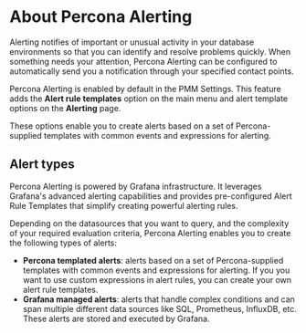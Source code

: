 # About Percona Alerting
    
Alerting notifies of important or unusual activity in your database environments so that you can identify and resolve problems quickly. When something needs your attention, Percona Alerting can be configured to automatically send you a notification through your specified contact points.

Percona Alerting is enabled by default in the PMM Settings. This feature adds the **Alert rule templates** option on the main menu and alert template options on the **Alerting** page.

These options enable you to create alerts based on a set of Percona-supplied templates with common events and expressions for alerting. 

## Alert types

Percona Alerting is powered by Grafana infrastructure. It leverages Grafana's advanced alerting capabilities and provides pre-configured Alert Rule Templates that simplify creating powerful alerting rules.

Depending on the datasources that you want to query, and the complexity of your required evaluation criteria, Percona Alerting enables you to create the following types of alerts:

- **Percona templated alerts**: alerts based on a set of Percona-supplied templates with common events and expressions for alerting.
If you you want to use custom expressions in alert rules, you can create your own alert rule templates.
- **Grafana managed alerts**: alerts that handle complex conditions and can span multiple different data sources like SQL, Prometheus, InfluxDB, etc. These alerts are stored and executed by Grafana.
